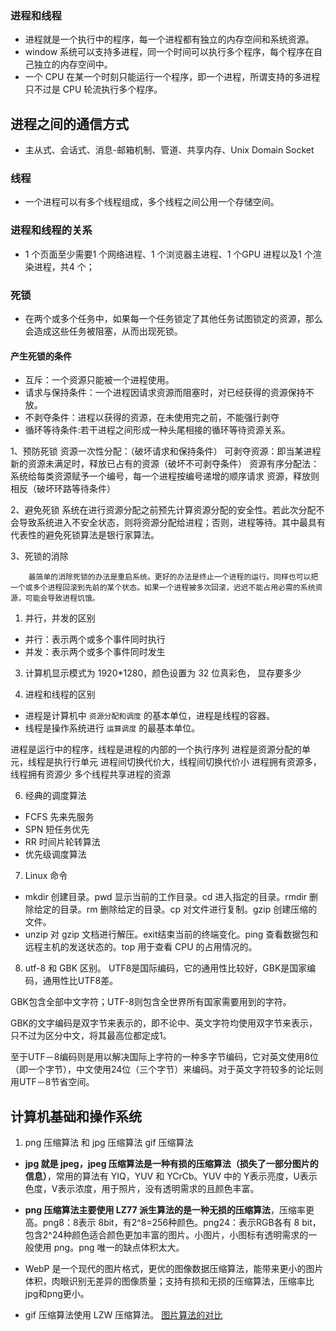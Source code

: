 ### 进程和线程
* 进程就是一个执行中的程序，每一个进程都有独立的内存空间和系统资源。
* window 系统可以支持多进程，同一个时间可以执行多个程序，每个程序在自己独立的内存空间中。
* 一个 CPU 在某一个时刻只能运行一个程序，即一个进程，所谓支持的多进程只不过是 CPU 轮流执行多个程序。


## 进程之间的通信方式
* 主从式、会话式、消息-邮箱机制、管道、共享内存、Unix Domain Socket


### 线程
* 一个进程可以有多个线程组成，多个线程之间公用一个存储空间。

### 进程和线程的关系
* 1 个页面至少需要1 个网络进程、1 个浏览器主进程、1 个GPU 进程以及1 个渲染进程，共4 个；


### 死锁
* 在两个或多个任务中，如果每一个任务锁定了其他任务试图锁定的资源，那么会造成这些任务被阻塞，从而出现死锁。

#### 产生死锁的条件
* 互斥：一个资源只能被一个进程使用。
* 请求与保持条件：一个进程因请求资源而阻塞时，对已经获得的资源保持不放。
* 不剥夺条件：进程以获得的资源，在未使用完之前，不能强行剥夺
* 循环等待条件:若干进程之间形成一种头尾相接的循环等待资源关系。


1、预防死锁
        资源一次性分配：（破坏请求和保持条件）
        可剥夺资源：即当某进程新的资源未满足时，释放已占有的资源（破坏不可剥夺条件）
        资源有序分配法：系统给每类资源赋予一个编号，每一个进程按编号递增的顺序请求 资源，释放则相反（破坏环路等待条件）

2、避免死锁
       系统在进行资源分配之前预先计算资源分配的安全性。若此次分配不会导致系统进入不安全状态，则将资源分配给进程；否则，进程等待。其中最具有代表性的避免死锁算法是银行家算法。

3、死锁的消除

        最简单的消除死锁的办法是重启系统。更好的办法是终止一个进程的运行。同样也可以把一个或多个进程回滚到先前的某个状态。如果一个进程被多次回滚，迟迟不能占用必需的系统资源，可能会导致进程饥饿。





1. 并行，并发的区别
* 并行：表示两个或多个事件同时执行
* 并发：表示两个或多个事件同时发生


3. 计算机显示模式为 1920*1280，颜色设置为 32 位真彩色， 显存要多少


4. 进程和线程的区别
* 进程是计算机中 `资源分配和调度` 的基本单位，进程是线程的容器。
* 线程是操作系统进行 `运算调度` 的最基本单位。


进程是运行中的程序，线程是进程的内部的一个执行序列
进程是资源分配的单元，线程是执行行单元
进程间切换代价大，线程间切换代价小
进程拥有资源多，线程拥有资源少
多个线程共享进程的资源





6. 经典的调度算法
* FCFS 先来先服务
* SPN 短任务优先
* RR 时间片轮转算法
* 优先级调度算法


7. Linux 命令
* mkdir 创建目录。pwd 显示当前的工作目录。cd 进入指定的目录。rmdir 删除给定的目录。rm 删除给定的目录。cp 对文件进行复制。gzip 创建压缩的文件。
* unzip 对 gzip 文档进行解压。exit结束当前的终端变化。ping 查看数据包和远程主机的发送状态的。top 用于查看 CPU 的占用情况的。

8. utf-8 和  GBK 区别。
UTF8是国际编码，它的通用性比较好，GBK是国家编码，通用性比UTF8差。

GBK包含全部中文字符；UTF-8则包含全世界所有国家需要用到的字符。

GBK的文字编码是双字节来表示的，即不论中、英文字符均使用双字节来表示，只不过为区分中文，将其最高位都定成1。

至于UTF－8编码则是用以解决国际上字符的一种多字节编码，它对英文使用8位（即一个字节），中文使用24位（三个字节）来编码。对于英文字符较多的论坛则用UTF－8节省空间。


## 计算机基础和操作系统
1. png 压缩算法 和 jpg 压缩算法 gif 压缩算法
* **jpg 就是 jpeg，jpeg 压缩算法是一种有损的压缩算法（损失了一部分图片的信息）**，常用的算法有 YIQ，YUV 和 YCrCb。YUV 中的 Y表示亮度，U表示色度，V表示浓度，用于照片，没有透明需求的且颜色丰富。 

* **png 压缩算法主要使用 LZ77 派生算法的是一种无损的压缩算法**，压缩率更高。png8：8表示 8bit，有2^8=256种颜色。png24：表示RGB各有 8 bit，包含2^24种颜色适合颜色更加丰富的图片。小图片，小图标有透明需求的一般使用 png。png 唯一的缺点体积太大。


* WebP 是一个现代的图片格式，更优的图像数据压缩算法，能带来更小的图片体积，肉眼识别无差异的图像质量；支持有损和无损的压缩算法，压缩率比jpg和png更小。

* gif 压缩算法使用 LZW 压缩算法。
[图片算法的对比](https://zhuanlan.zhihu.com/p/156639005)
[](https://blog.csdn.net/qq_42033567/article/details/107870246)
